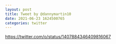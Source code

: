 ```yaml
--- 
layout: post 
title: Tweet by @dannymartin10 
date: 2021-06-23 1624500765 
categories: twitter 
--- 
```

https://twitter.com/o/status/1407884346409816067